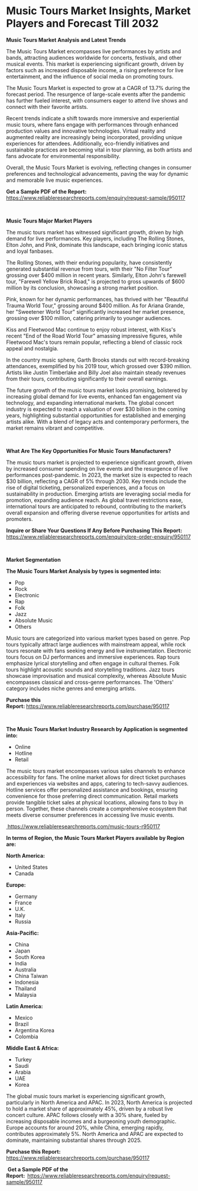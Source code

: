 <p><h1>Music Tours Market Insights, Market Players and Forecast Till 2032</h1></p><p><strong>Music Tours Market Analysis and Latest Trends</strong></p>
<p><p>The Music Tours Market encompasses live performances by artists and bands, attracting audiences worldwide for concerts, festivals, and other musical events. This market is experiencing significant growth, driven by factors such as increased disposable income, a rising preference for live entertainment, and the influence of social media on promoting tours.</p><p>The Music Tours Market is expected to grow at a CAGR of 13.7% during the forecast period. The resurgence of large-scale events after the pandemic has further fueled interest, with consumers eager to attend live shows and connect with their favorite artists. </p><p>Recent trends indicate a shift towards more immersive and experiential music tours, where fans engage with performances through enhanced production values and innovative technologies. Virtual reality and augmented reality are increasingly being incorporated, providing unique experiences for attendees. Additionally, eco-friendly initiatives and sustainable practices are becoming vital in tour planning, as both artists and fans advocate for environmental responsibility.</p><p>Overall, the Music Tours Market is evolving, reflecting changes in consumer preferences and technological advancements, paving the way for dynamic and memorable live music experiences.</p></p>
<p><strong>Get a Sample PDF of the Report:&nbsp;</strong> <a href="https://www.reliableresearchreports.com/enquiry/request-sample/950117?utm_campaign=9&utm_medium=2&utm_source=Github&utm_content=ia&utm_term=18042025&utm_id=music-tours">https://www.reliableresearchreports.com/enquiry/request-sample/950117</a></p>
<p>&nbsp;</p>
<p><strong>Music Tours Major Market Players</strong></p>
<p><p>The music tours market has witnessed significant growth, driven by high demand for live performances. Key players, including The Rolling Stones, Elton John, and Pink, dominate this landscape, each bringing iconic status and loyal fanbases.</p><p>The Rolling Stones, with their enduring popularity, have consistently generated substantial revenue from tours, with their "No Filter Tour" grossing over $400 million in recent years. Similarly, Elton John's farewell tour, "Farewell Yellow Brick Road," is projected to gross upwards of $600 million by its conclusion, showcasing a strong market position.</p><p>Pink, known for her dynamic performances, has thrived with her "Beautiful Trauma World Tour," grossing around $400 million. As for Ariana Grande, her "Sweetener World Tour" significantly increased her market presence, grossing over $100 million, catering primarily to younger audiences.</p><p>Kiss and Fleetwood Mac continue to enjoy robust interest, with Kiss's recent "End of the Road World Tour" amassing impressive figures, while Fleetwood Mac's tours remain popular, reflecting a blend of classic rock appeal and nostalgia.</p><p>In the country music sphere, Garth Brooks stands out with record-breaking attendances, exemplified by his 2019 tour, which grossed over $390 million. Artists like Justin Timberlake and Billy Joel also maintain steady revenues from their tours, contributing significantly to their overall earnings.</p><p>The future growth of the music tours market looks promising, bolstered by increasing global demand for live events, enhanced fan engagement via technology, and expanding international markets. The global concert industry is expected to reach a valuation of over $30 billion in the coming years, highlighting substantial opportunities for established and emerging artists alike. With a blend of legacy acts and contemporary performers, the market remains vibrant and competitive.</p></p>
<p>&nbsp;</p>
<p><strong>What Are The Key Opportunities For Music Tours Manufacturers?</strong></p>
<p><p>The music tours market is projected to experience significant growth, driven by increased consumer spending on live events and the resurgence of live performances post-pandemic. In 2023, the market size is expected to reach $30 billion, reflecting a CAGR of 5% through 2030. Key trends include the rise of digital ticketing, personalized experiences, and a focus on sustainability in production. Emerging artists are leveraging social media for promotion, expanding audience reach. As global travel restrictions ease, international tours are anticipated to rebound, contributing to the market’s overall expansion and offering diverse revenue opportunities for artists and promoters.</p></p>
<p><strong>Inquire or Share Your Questions If Any Before Purchasing This Report:</strong> <a href="https://www.reliableresearchreports.com/enquiry/pre-order-enquiry/950117?utm_campaign=9&utm_medium=2&utm_source=Github&utm_content=ia&utm_term=18042025&utm_id=music-tours">https://www.reliableresearchreports.com/enquiry/pre-order-enquiry/950117</a></p>
<p>&nbsp;</p>
<p><strong>Market Segmentation</strong></p>
<p><strong>The Music Tours Market Analysis by types is segmented into:</strong></p>
<p><ul><li>Pop</li><li>Rock</li><li>Electronic</li><li>Rap</li><li>Folk</li><li>Jazz</li><li>Absolute Music</li><li>Others</li></ul></p>
<p><p>Music tours are categorized into various market types based on genre. Pop tours typically attract large audiences with mainstream appeal, while rock tours resonate with fans seeking energy and live instrumentation. Electronic tours focus on DJ performances and immersive experiences. Rap tours emphasize lyrical storytelling and often engage in cultural themes. Folk tours highlight acoustic sounds and storytelling traditions. Jazz tours showcase improvisation and musical complexity, whereas Absolute Music encompasses classical and cross-genre performances. The 'Others' category includes niche genres and emerging artists.</p></p>
<p><strong>Purchase this Report:&nbsp;</strong><a href="https://www.reliableresearchreports.com/purchase/950117?utm_campaign=9&utm_medium=2&utm_source=Github&utm_content=ia&utm_term=18042025&utm_id=music-tours">https://www.reliableresearchreports.com/purchase/950117</a></p>
<p>&nbsp;</p>
<p><strong>The Music Tours Market Industry Research by Application is segmented into:</strong></p>
<p><ul><li>Online</li><li>Hotline</li><li>Retail</li></ul></p>
<p><p>The music tours market encompasses various sales channels to enhance accessibility for fans. The online market allows for direct ticket purchases and experiences via websites and apps, catering to tech-savvy audiences. Hotline services offer personalized assistance and bookings, ensuring convenience for those preferring direct communication. Retail markets provide tangible ticket sales at physical locations, allowing fans to buy in person. Together, these channels create a comprehensive ecosystem that meets diverse consumer preferences in accessing live music events.</p></p>
<p><a href="https://www.reliableresearchreports.com/music-tours-r950117?utm_campaign=9&utm_medium=2&utm_source=Github&utm_content=ia&utm_term=18042025&utm_id=music-tours">&nbsp;https://www.reliableresearchreports.com/music-tours-r950117</a></p>
<p><strong>In terms of Region, the Music Tours Market Players available by Region are:</strong></p>
<p>
    <p> <strong> North America: </strong>
        <ul>
            <li>United States</li>
            <li>Canada</li>
        </ul>
        </p> 
    <p> <strong> Europe: </strong>
        <ul>
            <li>Germany</li>
            <li>France</li>
            <li>U.K.</li>
            <li>Italy</li>
            <li>Russia</li>
        </ul>
        </p> 
    <p> <strong> Asia-Pacific: </strong>
        <ul>
            <li>China</li>
            <li>Japan</li>
            <li>South Korea</li>
            <li>India</li>
            <li>Australia</li>
            <li>China Taiwan</li>
            <li>Indonesia</li>
            <li>Thailand</li>
            <li>Malaysia</li>
        </ul>
        </p> 
    <p> <strong> Latin America: </strong>
        <ul>
            <li>Mexico</li>
            <li>Brazil</li>
            <li>Argentina Korea</li>
            <li>Colombia</li>
        </ul>
        </p> 
    <p> <strong> Middle East & Africa: </strong>
        <ul>
            <li>Turkey</li>
            <li>Saudi</li>
            <li>Arabia</li>
            <li>UAE</li>
            <li>Korea</li>
        </ul>
    </p>
    </p>
<p><p>The global music tours market is experiencing significant growth, particularly in North America and APAC. In 2023, North America is projected to hold a market share of approximately 45%, driven by a robust live concert culture. APAC follows closely with a 30% share, fueled by increasing disposable incomes and a burgeoning youth demographic. Europe accounts for around 20%, while China, emerging rapidly, contributes approximately 5%. North America and APAC are expected to dominate, maintaining substantial shares through 2025.</p></p>
<p><strong>Purchase this Report: </strong><a href="https://www.reliableresearchreports.com/purchase/950117?utm_campaign=9&utm_medium=2&utm_source=Github&utm_content=ia&utm_term=18042025&utm_id=music-tours">https://www.reliableresearchreports.com/purchase/950117</a></p>
<p>&nbsp;<strong>Get a Sample PDF of the Report:&nbsp;&nbsp;</strong><a href="https://www.reliableresearchreports.com/enquiry/request-sample/950117?utm_campaign=9&utm_medium=2&utm_source=Github&utm_content=ia&utm_term=18042025&utm_id=music-tours">https://www.reliableresearchreports.com/enquiry/request-sample/950117</a></p>
<p><strong></strong></p>
<p><p></p><p></p><p></p></p>
